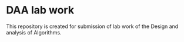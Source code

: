 # DAA lab work 

This repository is created for submission of lab work of the Design and analysis of Algorithms.
